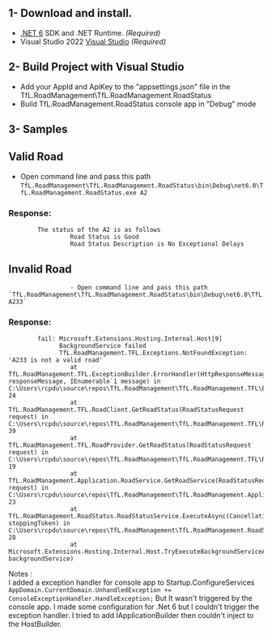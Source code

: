 

## 1- Download and install.

- [.NET 6](https://dotnet.microsoft.com/en-us/download/dotnet/6.0) SDK and .NET Runtime. _(Required)_
- Visual Studio 2022 [Visual Studio](https://visualstudio.microsoft.com/vs/community/)  _(Required)_



## 2- Build Project with Visual Studio

- Add your AppId and ApiKey to the "appsettings.json" file in the TfL.RoadManagement\TfL.RoadManagement.RoadStatus
- Build TfL.RoadManagement.RoadStatus console app in "Debug" mode


## 3- Samples

## Valid Road
- Open command line and pass this path
	`TfL.RoadManagement\TfL.RoadManagement.RoadStatus\bin\Debug\net6.0\TfL.RoadManagement.RoadStatus.exe A2`

### Response:
            The status of the A2 is as follows
                     Road Status is Good
                     Road Status Description is No Exceptional Delays



## Invalid Road
                     - Open command line and pass this path
	`TfL.RoadManagement\TfL.RoadManagement.RoadStatus\bin\Debug\net6.0\TfL.RoadManagement.RoadStatus.exe A233`

### Response:
            fail: Microsoft.Extensions.Hosting.Internal.Host[9]
                  BackgroundService failed
                  TfL.RoadManagement.TFL.Exceptions.NotFoundException: 'A233 is not a valid road'
                     at TfL.RoadManagement.TFL.ExceptionBuilder.ErrorHandler(HttpResponseMessage responseMessage, IEnumerable`1 message) in C:\Users\rcpdu\source\repos\TfL.RoadManagement\TfL.RoadManagement.TFL\ExceptionBuilder.cs:line 24
                     at TfL.RoadManagement.TFL.RoadClient.GetRoadStatus(RoadStatusRequest request) in C:\Users\rcpdu\source\repos\TfL.RoadManagement\TfL.RoadManagement.TFL\RoadClient.cs:line 39
                     at TfL.RoadManagement.TFL.RoadProvider.GetRoadStatus(RoadStatusRequest request) in C:\Users\rcpdu\source\repos\TfL.RoadManagement\TfL.RoadManagement.TFL\RoadProvider.cs:line 19
                     at TfL.RoadManagement.Application.RoadService.GetRoadService(RoadStatusRequest request) in C:\Users\rcpdu\source\repos\TfL.RoadManagement\TfL.RoadManagement.Application\RoadService.cs:line 23
                     at TfL.RoadManagement.RoadStatus.RoadStatusService.ExecuteAsync(CancellationToken stoppingToken) in C:\Users\rcpdu\source\repos\TfL.RoadManagement\TfL.RoadManagement.RoadStatus\RoadStatusService.cs:line 28
                     at Microsoft.Extensions.Hosting.Internal.Host.TryExecuteBackgroundServiceAsync(BackgroundService backgroundService)


Notes :  
I added a exception handler for console app to Startup.ConfigureServices `AppDomain.CurrentDomain.UnhandledException += ConsoleExceptionHandler.HandleException;` 
But It wasn't triggered by the console app. I made some configuration for .Net 6 but I couldn't trigger the exception handler. I tried to add IApplicationBuilder then couldn't inject to the HostBuilder.
